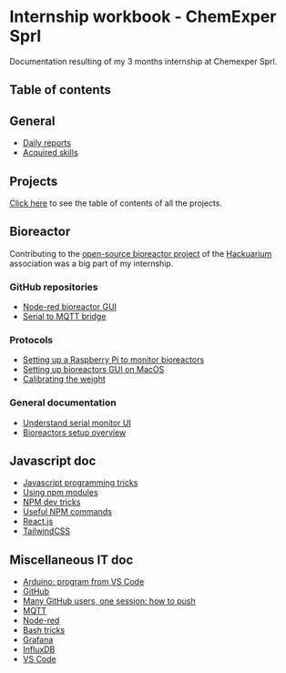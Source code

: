 # Internship workbook - ChemExper Sprl

Documentation resulting of my 3 months internship at Chemexper Sprl.

## Table of contents

## General

- [Daily reports](./general/dailyReports.md)
- [Acquired skills](./general/skills.md)

## Projects

[Click here](./projects/projects.md) to see the table of contents of all the projects.

## Bioreactor

Contributing to the [open-source bioreactor project](https://hackuarium.github.io/bioreactor/) of the [Hackuarium](http://wiki.hackuarium.ch/w/Main_Page) association was a big part of my internship.

### GitHub repositories

- [Node-red bioreactor GUI](./bioreactor/nodered-bioreactor-gui/nodered-bioreactor-gui.md)
- [Serial to MQTT bridge](./bioreactor/serial-mqtt-bridge.md)

### Protocols

- [Setting up a Raspberry Pi to monitor bioreactors](./bioreactor/setup-raspberry/setup-raspberry.md)
- [Setting up bioreactors GUI on MacOS](./bioreactor/bio-gui-install-macos.md)
- [Calibrating the weight](./bioreactor/weight-calibration.md)

### General documentation

- [Understand serial monitor UI](./bioreactor/bioreactor-serial-UI.md)
- [Bioreactors setup overview](./bioreactor/bioreactor-setup-overview.md)

## Javascript doc

- [Javascript programming tricks](./js/jsTricks.md)
- [Using npm modules](./js/npmModules.md)
- [NPM dev tricks](./js/npmDev.md)
- [Useful NPM commands](./js/npmCommands.md)
- [React.js](./js/react.md)
- [TailwindCSS](./js/tailwindCSS.md)

## Miscellaneous IT doc

- [Arduino: program from VS Code](./variousIT/arduino/vscode-arduino.md)
- [GitHub](./variousIT/github/github.md)
- [Many GitHub users, one session: how to push](./variousIT/github/manyUsersOneAccount.md)
- [MQTT](./variousIT/mqtt/mqtt.md)
- [Node-red](./variousIT/nodered/nodered.md)
- [Bash tricks](./variousIT/bashTricks.md)
- [Grafana](./variousIT/grafana.md)
- [InfluxDB](./variousIT/influxDB.md)
- [VS Code](./variousIT/vscode.md)
